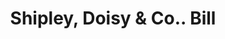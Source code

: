 ---
doi: 10.7916/D8VX1TPC
date_other: '1880'
date_other_textual: 1880-1889
form: printed ephemera
genre:
- Invoices
name:
- Shipley, Doisy & Co.
object_in_context_url: https://biggert.cul.columbia.edu/items/view/ave_biggert_01272
subject_hierarchical_geographic:
- Cincinnati, Ohio, United States
subject_name:
- Shipley, Doisy & Co.
title: Shipley, Doisy & Co.. Bill
sort_title: Shipley, Doisy & Co.. Bill
call_number: ave_biggert_01272
coordinates:
- 39.1,-84.51666666666667
pid: ave_biggert_01272
identifiers: ave_biggert_01272
permalink: /biggert/ave_biggert_01272/
layout: iiif-image-page
---